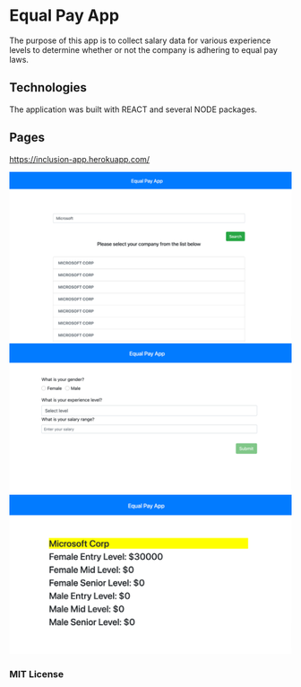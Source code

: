 # Equal Pay App

The purpose of this app is to collect salary data for various experience levels to determine whether or not the company is adhering to equal pay laws. 

## Technologies

The application was built with REACT and several NODE packages.

## Pages

https://inclusion-app.herokuapp.com/ 


![Screenshot](demo1.png)
![Screenshot](demo2.png)
![Screenshot](demo3.png)


### MIT License

